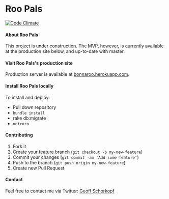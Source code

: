 # Roo Pals

[![Code Climate](https://codeclimate.com/github/gschorkopf/roo-pals.png)](https://codeclimate.com/github/gschorkopf/roo-pals)

#### About Roo Pals

This project is under construction. The MVP, however, is currently available at the production site below, and up-to-date with master.

#### Visit Roo Pals's production site

Production server is available at [bonnaroo.herokuapp.com](http://bonnaroo.herokuapp.com).

#### Install Roo Pals locally

To install and deploy:
* Pull down repository
* `bundle install`
* rake db:migrate
* `unicorn`

#### Contributing

1. Fork it
2. Create your feature branch (`git checkout -b my-new-feature`)
3. Commit your changes (`git commit -am 'Add some feature'`)
4. Push to the branch (`git push origin my-new-feature`)
5. Create new Pull Request

#### Contact

Feel free to contact me via Twitter: [Geoff Schorkopf](http://twitter.com/gschork)
